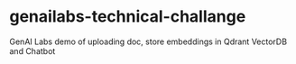 # genailabs-technical-challange
GenAI Labs demo of uploading doc, store embeddings in Qdrant VectorDB and Chatbot
